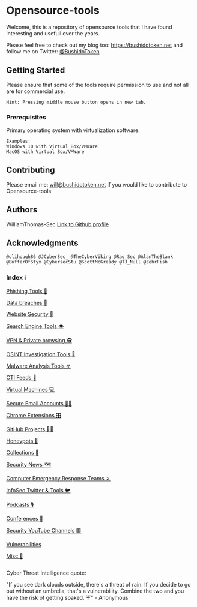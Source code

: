 # Opensource-tools

Welcome, this is a repository of opensource tools that I have found interesting and usefull over the years.

Please feel free to check out my blog too: https://bushidotoken.net and follow me on Twitter: [@BushidoToken](https://twitter.com/BushidoToken)

## Getting Started

Please ensure that some of the tools require permission to use and not all are for commercial use.

```
Hint: Pressing middle mouse button opens in new tab.
```

### Prerequisites

Primary operating system with virtualization software.

```
Examples: 
Windows 10 with Virtual Box/VMWare
MacOS with Virtual Box/VMWare
```

## Contributing

Please email me: will@bushidotoken.net if you would like to contribute to Opensource-tools

## Authors

WilliamThomas-Sec [Link to Github profile](https://github.com/WilliamThomas-sec)

## Acknowledgments

```
@olihough86 @JCyberSec_ @TheCyberViking @Rag_Sec @AlanTheBlank @BufferOfStyx @CybersecStu @ScottMcGready @TJ_Null @ZehrFish
```

### Index ℹ️

[Phishing Tools 🎣](https://github.com/WilliamThomas-sec/Opensource-tools/blob/master/Phishing%20Tools.md)

[Data breaches 🚦](https://github.com/WilliamThomas-sec/Opensource-tools/blob/master/Data%20breaches.md)

[Website Security 🔐](https://github.com/WilliamThomas-sec/Opensource-tools/blob/master/Website%20Security.md)

[Search Engine Tools 👁️‍](https://github.com/WilliamThomas-sec/Opensource-tools/blob/master/Search%20Engine%20Tools.md)

[VPN & Private browsing 🕵️](https://github.com/WilliamThomas-sec/Opensource-tools/blob/master/VPN%20%26%20Private%20browsing.md)

[OSINT Investigation Tools 🔎](https://github.com/WilliamThomas-sec/Opensource-tools/blob/master/OSINT%20Investigation%20Tools.md)

[Malware Analysis Tools ☣](https://github.com/WilliamThomas-sec/Opensource-tools/blob/master/Malware%20analysis.md)

[CTI Feeds 🎱](https://github.com/WilliamThomas-sec/Opensource-tools/blob/master/CTI%20Feeds.md)

[Virtual Machines 💻](https://github.com/WilliamThomas-sec/Opensource-tools/blob/master/VirtualMachine.md)

[Secure Email Accounts 📧🔐](https://github.com/WilliamThomas-sec/Opensource-tools/blob/master/Secure%20Email.md)

[Chrome Extensions 🎛](https://github.com/WilliamThomas-sec/Opensource-tools/blob/master/Chrome%20Extensions.md)

[GitHub Projects 👨‍💻](https://github.com/WilliamThomas-sec/Opensource-tools/blob/master/Github%20Projects.md)

[Honeypots 🍯](https://github.com/WilliamThomas-sec/Opensource-tools/blob/master/Honeypots.md)

[Collections 📑](https://github.com/WilliamThomas-sec/Opensource-tools/blob/master/Collections.md)

[Security News 🗺️](https://github.com/WilliamThomas-sec/Opensource-tools/blob/master/SecurityNews.md)

[Computer Emergency Response Teams ⚔️](https://github.com/WilliamThomas-sec/Opensource-tools/blob/master/CERTs.md)

[InfoSec Twitter & Tools 🐦](https://github.com/WilliamThomas-sec/Opensource-tools/blob/master/InfoSecTwitter.md)

[Podcasts 🎙️](https://github.com/WilliamThomas-sec/Opensource-tools/blob/master/Podcasts.md)

[Conferences 🎤](https://github.com/WilliamThomas-sec/Opensource-tools/blob/master/Conferences.md)

[Security YouTube Channels 🟥](https://github.com/WilliamThomas-sec/Opensource-tools/blob/master/Security%20YouTube%20channels.md)

[Vulnerabilities](https://github.com/WilliamThomas-sec/Opensource-tools/blob/master/Vulnerabilities.md)

[Misc :small_blue_diamond:](https://github.com/WilliamThomas-sec/Opensource-tools/blob/master/Misc.md)

```

```
Cyber Threat Intelligence quote: 

"If you see dark clouds outside, there's a threat of rain. If you decide to go out without an umbrella, that's a vulnerability. Combine the two and you have the risk of getting soaked. ☔" - Anonymous

